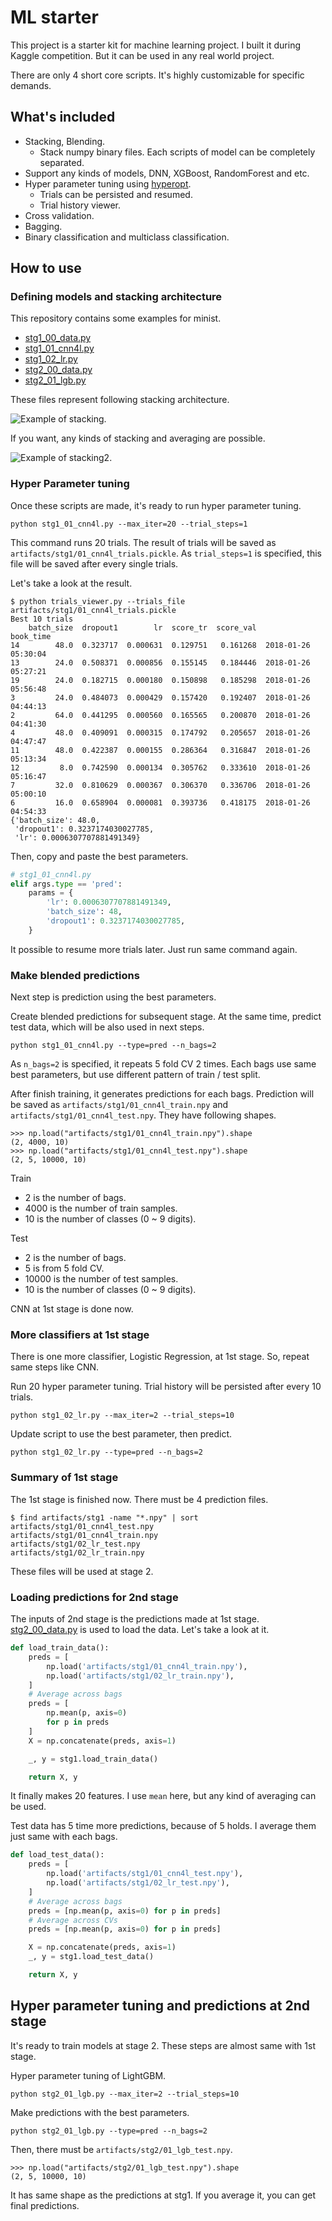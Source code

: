 # ML starter

This project is a starter kit for machine learning project. I built it during Kaggle competition. But it can be used in any real world project.

There are only 4 short core scripts. It's highly customizable for specific demands.

## What's included

* Stacking, Blending.
  * Stack numpy binary files. Each scripts of model can be completely separated.
* Support any kinds of models, DNN, XGBoost, RandomForest and etc.
* Hyper parameter tuning using [hyperopt](https://github.com/hyperopt/hyperopt).
  * Trials can be persisted and resumed.
  * Trial history viewer.
* Cross validation.
* Bagging.
* Binary classification and multiclass classification.

## How to use

### Defining models and stacking architecture

This repository contains some examples for minist.

* [stg1_00_data.py](stg1_00_data.py)
* [stg1_01_cnn4l.py](stg1_01_cnn4l.py)
* [stg1_02_lr.py](stg1_02_lr.py)
* [stg2_00_data.py](stg2_00_data.py)
* [stg2_01_lgb.py](stg2_01_lgb.py)

These files represent following stacking architecture.

![Example of stacking.](_assets/stacking_example1.png)

If you want, any kinds of stacking and averaging are possible.

![Example of stacking2.](_assets/stacking_example2.png)

### Hyper Parameter tuning

Once these scripts are made, it's ready to run hyper parameter tuning.

```
python stg1_01_cnn4l.py --max_iter=20 --trial_steps=1
```

This command runs 20 trials. The result of trials will be saved as ```artifacts/stg1/01_cnn4l_trials.pickle```. As ```trial_steps=1``` is specified, this file will be saved after every single trials.

Let's take a look at the result.
```
$ python trials_viewer.py --trials_file artifacts/stg1/01_cnn4l_trials.pickle
Best 10 trials
    batch_size  dropout1        lr  score_tr  score_val            book_time
14        48.0  0.323717  0.000631  0.129751   0.161268  2018-01-26 05:30:04
13        24.0  0.508371  0.000856  0.155145   0.184446  2018-01-26 05:27:21
19        24.0  0.182715  0.000180  0.150898   0.185298  2018-01-26 05:56:48
3         24.0  0.484073  0.000429  0.157420   0.192407  2018-01-26 04:44:13
2         64.0  0.441295  0.000560  0.165565   0.200870  2018-01-26 04:41:30
4         48.0  0.409091  0.000315  0.174792   0.205657  2018-01-26 04:47:47
11        48.0  0.422387  0.000155  0.286364   0.316847  2018-01-26 05:13:34
12         8.0  0.742590  0.000134  0.305762   0.333610  2018-01-26 05:16:47
7         32.0  0.810629  0.000367  0.306370   0.336706  2018-01-26 05:00:10
6         16.0  0.658904  0.000081  0.393736   0.418175  2018-01-26 04:54:33
{'batch_size': 48.0,
 'dropout1': 0.3237174030027785,
 'lr': 0.0006307707881491349}
```

Then, copy and paste the best parameters.
```python
# stg1_01_cnn4l.py
elif args.type == 'pred':
    params = {
        'lr': 0.0006307707881491349,
        'batch_size': 48,
        'dropout1': 0.3237174030027785,
    }
```

It possible to resume more trials later. Just run same command again.

### Make blended predictions

Next step is prediction using the best parameters.

Create blended predictions for subsequent stage. At the same time, predict test data, which will be also used in next steps.
```
python stg1_01_cnn4l.py --type=pred --n_bags=2
```

As ```n_bags=2``` is specified, it repeats 5 fold CV 2 times. Each bags use same best parameters, but use different pattern of train / test split.
 
After finish training, it generates predictions for each bags. Prediction will be saved as ```artifacts/stg1/01_cnn4l_train.npy``` and ```artifacts/stg1/01_cnn4l_test.npy```. They have following shapes.

```
>>> np.load("artifacts/stg1/01_cnn4l_train.npy").shape
(2, 4000, 10)
>>> np.load("artifacts/stg1/01_cnn4l_test.npy").shape
(2, 5, 10000, 10)
```

Train
* 2 is the number of bags.
* 4000 is the number of train samples.
* 10 is the number of classes (0 ~ 9 digits).

Test
* 2 is the number of bags.
* 5 is from 5 fold CV.
* 10000 is the number of test samples.
* 10 is the number of classes (0 ~ 9 digits).

CNN at 1st stage is done now.

### More classifiers at 1st stage

There is one more classifier, Logistic Regression, at 1st stage. So, repeat same steps like CNN.

Run 20 hyper parameter tuning. Trial history will be persisted after every 10 trials.
```
python stg1_02_lr.py --max_iter=2 --trial_steps=10
```

Update script to use the best parameter, then predict.
```
python stg1_02_lr.py --type=pred --n_bags=2
```

### Summary of 1st stage

The 1st stage is finished now. There must be 4 prediction files.

```
$ find artifacts/stg1 -name "*.npy" | sort
artifacts/stg1/01_cnn4l_test.npy
artifacts/stg1/01_cnn4l_train.npy
artifacts/stg1/02_lr_test.npy
artifacts/stg1/02_lr_train.npy
```

These files will be used at stage 2.

### Loading predictions for 2nd stage

The inputs of 2nd stage is the predictions made at 1st stage. [stg2_00_data.py](stg2_00_data.py) is used to load the data. Let's take a look at it.

```python
def load_train_data():
    preds = [
        np.load('artifacts/stg1/01_cnn4l_train.npy'),
        np.load('artifacts/stg1/02_lr_train.npy'),
    ]
    # Average across bags
    preds = [
        np.mean(p, axis=0)
        for p in preds
    ]
    X = np.concatenate(preds, axis=1)

    _, y = stg1.load_train_data()

    return X, y
```

It finally makes 20 features. I use ```mean``` here, but any kind of averaging can be used.

Test data has 5 time more predictions, because of 5 holds. I average them just same with each bags.
```python
def load_test_data():
    preds = [
        np.load('artifacts/stg1/01_cnn4l_test.npy'),
        np.load('artifacts/stg1/02_lr_test.npy'),
    ]
    # Average across bags
    preds = [np.mean(p, axis=0) for p in preds]
    # Average across CVs
    preds = [np.mean(p, axis=0) for p in preds]

    X = np.concatenate(preds, axis=1)
    _, y = stg1.load_test_data()

    return X, y
```

## Hyper parameter tuning and predictions at 2nd stage

It's ready to train models at stage 2. These steps are almost same with 1st stage.

Hyper parameter tuning of LightGBM.
```
python stg2_01_lgb.py --max_iter=2 --trial_steps=10
```

Make predictions with the best parameters.
```
python stg2_01_lgb.py --type=pred --n_bags=2
```

Then, there must be ```artifacts/stg2/01_lgb_test.npy```.
```
>>> np.load("artifacts/stg2/01_lgb_test.npy").shape
(2, 5, 10000, 10)
```

It has same shape as the predictions at stg1. If you average it, you can get final predictions.
